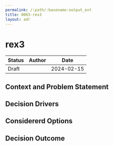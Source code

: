 ```yaml
---
permalink: /:path/:basename:output_ext
title: 0003-rex3
layout: adr
---
```



# rex3

| Status | Author         | Date       |
| ------ | -------------- | ---------- |
| Draft |  | 2024-02-15 |

## Context and Problem Statement

## Decision Drivers


## Considererd Options


## Decision Outcome
  
